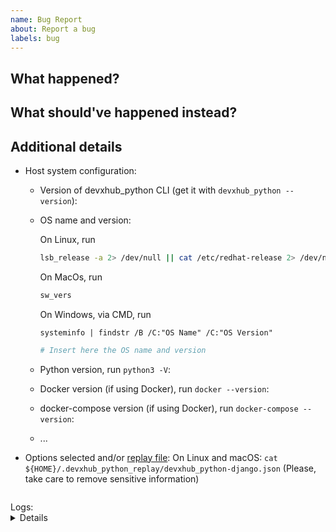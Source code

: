 ```yaml
---
name: Bug Report
about: Report a bug
labels: bug
---
```


## What happened?

## What should've happened instead?

## Additional details

<!-- To assist you best, please include commands that you've run, options you've selected and any relevant logs -->

- Host system configuration:

  - Version of devxhub_python CLI (get it with `devxhub_python --version`):
  - OS name and version:

    On Linux, run

    ```bash
    lsb_release -a 2> /dev/null || cat /etc/redhat-release 2> /dev/null || cat /etc/*-release 2> /dev/null || cat /etc/issue 2> /dev/null
    ```

    On MacOs, run

    ```bash
    sw_vers
    ```

    On Windows, via CMD, run

    ```
    systeminfo | findstr /B /C:"OS Name" /C:"OS Version"
    ```

    ```bash
    # Insert here the OS name and version

    ```

  - Python version, run `python3 -V`:
  - Docker version (if using Docker), run `docker --version`:
  - docker-compose version (if using Docker), run `docker-compose --version`:
  - ...

- Options selected and/or [replay file](https://devxhub_python.readthedocs.io/en/latest/advanced/replay.html):
  On Linux and macOS: `cat ${HOME}/.devxhub_python_replay/devxhub_python-django.json`
  (Please, take care to remove sensitive information)

```json

```

<summary>
Logs:
<details>
<pre>
$ devxhub_python https://github.com/devxhub_python/devxhub_python-django
project_name [Project Name]: ...
</pre>
</details>
</summary>
